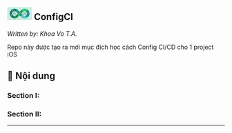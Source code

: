 
## <img src="./Document/Image/logo.png" height ="30"> ConfigCI

*Written by: Khoa Vo T.A.*

Repo này được tạo ra mới mục đích học cách Config CI/CD cho 1 project iOS

## 📝 Nội dung

### Section I: 
### Section II:

---